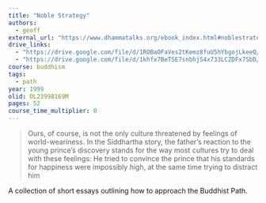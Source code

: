 ```yaml
---
title: "Noble Strategy"
authors:
  - geoff
external_url: "https://www.dhammatalks.org/ebook_index.html#noblestrategy"
drive_links:
  - "https://drive.google.com/file/d/1ROBaOFaVes2tKemz8fuU5hYbgojLkeeQ/view?usp=drivesdk"
  - "https://drive.google.com/file/d/1khfx7BeTSE7snbhjS4x733LCZDFx7SbD/view?usp=drivesdk"
course: buddhism
tags:
  - path
year: 1999
olid: OL23998169M
pages: 52
course_time_multiplier: 0
---
```


> Ours, of course, is not the only culture
threatened by feelings of world-weariness.
In the Siddhartha story, the father’s reaction to the young prince’s discovery stands for the way most cultures try to deal with
these feelings: He tried to convince the prince that his standards for happiness
were impossibly high, at the same time trying to distract him 

A collection of short essays outlining how to approach the Buddhist Path.
